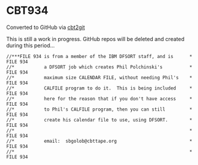 # CBT934
Converted to GitHub via [cbt2git](https://github.com/wizardofzos/cbt2git)

This is still a work in progress. GitHub repos will be deleted and created during this period...

```
//***FILE 934 is from a member of the IBM DFSORT staff, and is      *   FILE 934
//*           a DFSORT job which creates Phil Polchinski's          *   FILE 934
//*           maximum size CALENDAR FILE, without needing Phil's    *   FILE 934
//*           CALFILE program to do it.  This is being included     *   FILE 934
//*           here for the reason that if you don't have access     *   FILE 934
//*           to Phil's CALFILE program, then you can still         *   FILE 934
//*           create his calendar file to use, using DFSORT.        *   FILE 934
//*                                                                 *   FILE 934
//*           email:  sbgolob@cbttape.org                           *   FILE 934
//*                                                                 *   FILE 934
```
